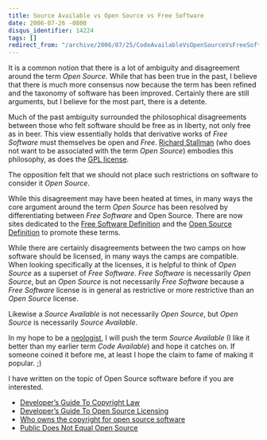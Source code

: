 ```yaml
---
title: Source Available vs Open Source vs Free Software
date: 2006-07-26 -0800
disqus_identifier: 14224
tags: []
redirect_from: "/archive/2006/07/25/CodeAvailableVsOpenSourceVsFreeSoftware.aspx/"
---
```


It is a common notion that there is a lot of ambiguity and disagreement
around the term *Open Source*. While that has been true in the past, I
believe that there is much more consensus now because the term has been
refined and the taxonomy of software has been improved. Certainly there
are still arguments, but I believe for the most part, there is a
detente.

Much of the past ambiguity surrounded the philosophical disagreements
between those who felt software should be free as in liberty, not only
free as in beer. This view essentially holds that derivative works of
*Free Software* must themselves be open and *Free*. [Richard
Stallman](http://en.wikipedia.org/wiki/Richard_Stallman "Richard Stallman on Wikipedia")
(who does not want to be associated with the term *Open Source*)
embodies this philosophy, as does the [GPL
license](http://www.gnu.org/licenses/gpl.txt "GPL License in Plain Text").

The opposition felt that we should not place such restrictions on
software to consider it *Open Source*.

While this disagreement may have been heated at times, in many ways the
core argument around the term *Open Source* has been resolved by
differentiating between *Free Software* and Open Source. There are now
sites dedicated to the [Free Software
Definition](http://www.gnu.org/philosophy/free-sw.html "Free Software Definition")
and the [Open Source
Definition](http://www.opensource.org/docs/definition.php "Open Source Definition")
to promote these terms.

While there are certainly disagreements between the two camps on how
software should be licensed, in many ways the camps are compatible. When
looking specifically at the licenses, it is helpful to think of *Open
Source* as a superset of *Free Software*. *Free Software* is necessarily
*Open Source*, but an *Open Source* is not necessarily *Free Software*
because a *Free Software* license is in general as restrictive or more
restrictive than an *Open Source* license.

Likewise a *Source Available* is not necessarily *Open Source*, but
*Open Source* is necessarily *Source Available*.

In my hope to be a
[neologist](http://www.thefreedictionary.com/neologist "Person who coins new words"),
I will push the term *Source Available* (I like it better than my
earlier term *Code Available*) and hope it catches on. If someone coined
it before me, at least I hope the claim to fame of making it popular. ;)

I have written on the topic of Open Source software before if you are
interested.

-   [Developer’s Guide To Copyright
    Law](https://haacked.com/archive/2006/01/24/TheDevelopersGuideToCopyrightLaw-Part1.aspx "Copyright Law")
-   [Developer’s Guide To Open Source
    Licensing](https://haacked.com/archive/2006/01/24/DevelopersGuideToOpenSourceSoftwareLicensing.aspx "Licensing")
-   [Who owns the copyright for open source
    software](https://haacked.com/archive/2006/01/26/WhoOwnstheCopyrightforAnOpenSourceProject.aspx "Who Owns The Copyright")
-   [Public Does Not Equal Open
    Source](https://haacked.com/archive/2006/04/25/OpenSourceDistinctionAndSearch.aspx "Open Source Distinction")


